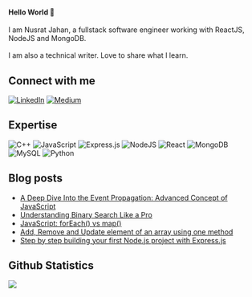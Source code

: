 #### Hello World 👋
I am Nusrat Jahan, a fullstack software engineer working with ReactJS, NodeJS and MongoDB.<br><br>I am also a technical writer. Love to share what I learn.

## Connect with me
[![LinkedIn](https://img.shields.io/badge/LinkedIn-%230077B5.svg?logo=linkedin&logoColor=white)](https://www.linkedin.com/in/nusratjahan35/) [![Medium](https://img.shields.io/badge/Medium-12100E?logo=medium&logoColor=white)](https://medium.com/@nusrat35) 

## Expertise
![C++](https://img.shields.io/badge/c++-%2300599C.svg?style=plastic&logo=c%2B%2B&logoColor=white) ![JavaScript](https://img.shields.io/badge/javascript-%23323330.svg?style=plastic&logo=javascript&logoColor=%23F7DF1E) ![Express.js](https://img.shields.io/badge/express.js-%23404d59.svg?style=plastic&logo=express&logoColor=%2361DAFB) ![NodeJS](https://img.shields.io/badge/node.js-6DA55F?style=plastic&logo=node.js&logoColor=white) ![React](https://img.shields.io/badge/react-%2320232a.svg?style=plastic&logo=react&logoColor=%2361DAFB) ![MongoDB](https://img.shields.io/badge/MongoDB-%234ea94b.svg?style=plastic&logo=mongodb&logoColor=white) ![MySQL](https://shields.io/badge/MySQL-lightgrey?logo=mysql&style=plastic&logoColor=white&labelColor=blue) ![Python](https://img.shields.io/badge/python-3670A0?style=plastic&logo=python&logoColor=ffdd54)

## Blog posts
- [A Deep Dive Into the Event Propagation: Advanced Concept of JavaScript](https://medium.com/@nusrat35/a-deep-dive-into-the-event-propagation-advanced-concept-of-javascript-63a906e389a)
- [Understanding Binary Search Like a Pro](https://medium.com/@nusratjahan1535/understanding-binary-search-like-a-pro-98bc8ec6e439)
- [JavaScript: forEach() vs map()](https://medium.com/@nusratjahan1535/javascript-map-vs-foreach-cb4704636402)
- [Add, Remove and Update element of an array using one method](https://medium.com/@nusratjahan1535/add-remove-and-update-element-of-an-array-using-one-method-59ddd91edd92)
- [Step by step building your first Node.js project with Express.js](https://medium.com/@nusratjahan1535/write-hello-world-using-node-js-and-express-js-35fd36112b3b)

## Github Statistics
![](https://github-readme-stats.vercel.app/api?username=nusrat35&theme=dark&hide_border=false&include_all_commits=false&count_private=false)
